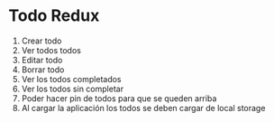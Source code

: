 # Todo Redux

1. Crear todo
2. Ver todos todos
3. Editar todo
4. Borrar todo
5. Ver los todos completados
6. Ver los todos sin completar
7. Poder hacer pin de todos para que se queden arriba
8. Al cargar la aplicación los todos se deben cargar de local storage
